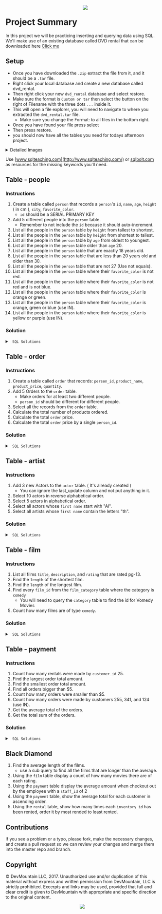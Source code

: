 <img src="https://s3.amazonaws.com/devmountain/readme-logo.png" width="250" align="right">

# Project Summary

In this project we will be practicing inserting and querying data using SQL. We'll make use of an existing database called DVD rental that can be downloaded here <a href="http://www.postgresqltutorial.com/postgresql-sample-database/">Click me</a>

## Setup

- Once you have downloaded the `.zip` extract the file from it, and it should be a `.tar` file.
- Right click your local database and create a new database called dvd_rental.
- Then right click your new `dvd_rental` database and select restore.
- Make sure the format is `Custom or tar` then select the button on the right of Filename with the three dots `...` inside it.
- This will open a file explorer, you will need to navigate to where you extracted the `dvd_rental.tar` file.
    - Make sure you change the Format: to all files in the bottom right.
- Once you have found your file press select
- Then press restore.
- you should now have all the tables you need for todays afternoon project.

<details>
    <summary>Detailed Images</summary>
    <img src="/readme_assets/create-database.jpg">
    <img src="/readme_assets/create-name.jpg">
    <img src="/readme_assets/restore-1.jpg">
    <img src="/readme_assets/restore-2.jpg">
    <img src="/readme_assets/restore-3.jpg">
</details>

Use [www.sqlteaching.com](http://www.sqlteaching.com/) or [sqlbolt.com](http://sqlbolt.com/) as resources for the missing keywords you'll need.

## Table - people

### Instructions

1. Create a table called `person` that records a `person`'s `id`, `name`, `age`, `height` ( in cm ), `city`, `favorite_color`.
    * `id` should be a SERIAL PRIMARY KEY
2. Add 5 different people into the `person` table.
    * Remember to not include the `id` because it should auto-increment.
3. List all the people in the `person` table by `height` from tallest to shortest.
4. List all the people in the `person` table by `height` from shortest to tallest.
5. List all the people in the `person` table by `age` from oldest to youngest.
6. List all the people in the `person` table older than `age` 20.
7. List all the people in the `person` table that are exactly 18 years old.
8. List all the people in the `person` table that are less than 20 years old and older than 30.
9. List all the people in the `person` table that are not 27 (Use not equals).
10. List all the people in the `person` table where their `favorite_color` is not red.
11. List all the people in the `person` table where their `favorite_color` is not red and is not blue.
12. List all the people in the `person` table where their `favorite_color` is orange or green.
13. List all the people in the `person` table where their `favorite_color` is orange, green or blue (use IN).
14. List all the people in the `person` table where their `favorite_color` is yellow or purple (use IN).

### Solution

<details>

<summary> <code> SQL Solutions </code> </summary>

<details>

<summary> <code> #1 </code> </summary>

```sql
CREATE TABLE person ( ID SERIAL PRIMARY KEY, name string, age integer, height integer, city string, FavoriteColor string );
```

</details>

<details>

<summary> <code> #2 </code> </summary>

```sql
INSERT INTO person ( name, age, height, city, FavoriteColor ) VALUES ( "First Last", 21, 182, "city", "Color" );
```

</details>

<details>

<summary> <code> #3 </code> </summary>

```sql
SELECT * FROM person ORDER BY height DESC;
```

</details>

<details>

<summary> <code> #4 </code> </summary>

```sql
SELECT * FROM person ORDER BY height ASC;
```

</details>

<details>

<summary> <code> #5 </code> </summary>

```sql
SELECT * FROM person ORDER BY age DESC;
```

</details>

<details>

<summary> <code> #6 </code> </summary>

```sql
SELECT * FROM person WHERE age > 20;
```

</details>

<details>

<summary> <code> #7 </code> </summary>

```sql
SELECT * FROM person WHERE age = 18;
```

</details>

<details>

<summary> <code> #8 </code> </summary>

```sql
SELECT * FROM person WHERE age < 20 OR age > 30;
```

</details>

<details>

<summary> <code> #9 </code> </summary>

```sql
SELECT * FROM person WHERE age != 27;
```

</details>

<details>

<summary> <code> #10 </code> </summary>

```sql
SELECT * FROM person WHERE FavoriteColor != "red";
```

</details>

<details>

<summary> <code> #11 </code> </summary>

```sql
SELECT * FROM person WHERE FavoriteColor != "red" AND FavoriteColor != "blue";
```

</details>

<details>

<summary> <code> #12 </code> </summary>

```sql
SELECT * FROM person WHERE FavoriteColor = "orange" OR FavoriteColor = "green";
```

</details>

<details>

<summary> <code> #13 </code> </summary>

```sql
SELECT * FROM person WHERE FavoriteColor IN ( "orange", "green", "blue" );
```

</details>

<details>

<summary> <code> #14 </code> </summary>

```sql
SELECT * FROM person WHERE FavoriteColor IN ( "yellow", "purple" )
```

</details>

</details>

## Table - order

### Instructions

1. Create a table called `order` that records: `person_id`, `product_name`, `product_price`, `quantity`.
2. Add 5 Orders to the `order` table.
    * Make orders for at least two different people.
    * `person_id` should be different for different people.
3. Select all the records from the `order` table.
4. Calculate the total number of products ordered.
5. Calculate the total `order` price.
6. Calculate the total `order` price by a single `person_id`.

### Solution

<details>

<summary> <code> SQL Solutions </code> </summary>

<details>

<summary> <code> #1 </code> </summary>

```sql
CREATE TABLE order ( person_id integer, product_price string, product_price float, quantity integer );
```

</details>

<details>

<summary> <code> #2 </code> </summary>

```sql
INSERT INTO order ( person_id, product_price, product_price, quantity ) VALUES ( 0, "Product", 12.50, 2 );
```

</details>

<details>

<summary> <code> #3 </code> </summary>

```sql
SELECT * FROM order;
```

</details>

<details>

<summary> <code> #4 </code> </summary>

```sql
SELECT SUM(quantity) FROM order;
```

</details>

<details>

<summary> <code> #5 </code> </summary>

```sql
SELECT SUM(product_price * quantity) FROM order;
```

</details>

<details>

<summary> <code> #6 </code> </summary>

```sql
/* The value of person_id depends on what IDs you used. Use a valid ID from your table */
SELECT SUM(product_price * quantity) FROM order WHERE person_id = 0;
```

</details>

</details>

## Table - artist

### Instructions

1. Add 3 new Actors to the `actor` table. ( It's already created )
    - You can ignore the last_update column and not put anything in it.
2. Select 10 actors in reverse alphabetical order.
3. Select 5 actors in alphabetical order.
4. Select all actors whose `first name` start with "Al".
5. Select all artists whose `first name` contain the letters "th".

### Solution 

<details>

<summary> <code> SQL Solutions </code> </summary>

<details>

<summary> <code> #1 </code> </summary>

```sql
INSERT INTO actor ( first_name, last_name ) VALUES ( 'Bob', 'Ross' );
```

</details>

<details>

<summary> <code> #2 </code> </summary>

```sql
SELECT * FROM actor ORDER BY first_name Desc LIMIT 10;
```

</details>

<details>

<summary> <code> #3 </code> </summary>

```sql
SELECT * FROM actor ORDER BY first_name ASC LIMIT 5;
```

</details>

<details>

<summary> <code> #4 </code> </summary>

```sql
SELECT * FROM actor WHERE first_name LIKE 'Al%';
```

</details>

<details>

<summary> <code> #5 </code> </summary>

```sql
SELECT * FROM actor WHERE first_name LIKE '%th%';
```

</details>

</details>

## Table - film

### Instructions

1. List all films `title`, `description`, and `rating` that are rated pg-13.
2. Find the `length` of the shortest film.
3. Find the `length` of the longest film.
4. Find every `film_id` from the `film_category` table where the category is `comedy`
   * You will need to query the `category` table to find the id for Vomedy Movies
5. Count how many films are of type `comedy`.

### Solution

<details>

<summary> <code> SQL Solutions </code> </summary>

<details>

<summary> <code> #1 </code> </summary>

```sql
SELECT title, description, rating
FROM film
WHERE rating = 'PG-13'
```

</details>

<details>

<summary> <code> #2 </code> </summary>

```sql
SELECT MAX(length) FROM FILM;
```

</details>

<details>

<summary> <code> #3 </code> </summary>

```sql
SELECT MIN(length) FROM FILM;
```

</details>

<details>

<summary> <code> #4 </code> </summary>

```sql
SELECT * 
FROM film_category
WHERE category_id = 5
```

</details>

<details>

<summary> <code> #5 </code> </summary>

```sql
SELECT Count(*)
FROM film_category
WHERE category_id = 5
```

</details>

</details>

## Table - payment

### Instructions

1. Count how many rentals were made by `customer_id` 25.
2. Find the largest order total amount.
3. Find the smallest order total amount.
4. Find all orders bigger than $5.
5. Count how many orders were smaller than $5.
6. Count how many orders were made by customers 255, 341, and 124 (use IN).
7. Get the average total of the orders.
8. Get the total sum of the orders.

### Solution

<details>

<summary> <code> SQL Solutions </code> </summary>

<details>

<summary> <code> #1 </code> </summary>

```sql
SELECT COUNT(*) FROM payment
WHERE customer_id = 25;
```

</details>

<details>

<summary> <code> #2 </code> </summary>

```sql
SELECT MAX(amount) FROM payment;
```

</details>

<details>

<summary> <code> #3 </code> </summary>

```sql
SELECT MIN(amount) FROM payment;
```

</details>

<details>

<summary> <code> #4 </code> </summary>

```sql
SELECT *
FROM payment
WHERE amount > 5;
```

</details>

<details>

<summary> <code> #5 </code> </summary>

```sql
SELECT COUNT(*)
FROM payment
WHERE amount < 5;
```

</details>

<details>

<summary> <code> #6 </code> </summary>

```sql
SELECT COUNT(*)
FROM payment
WHERE customer_id in (255, 341, 124);
```

</details>

<details>

<summary> <code> #7 </code> </summary>

```sql
SELECT AVG(amount) FROM payment;
```

</details>

<details>

<summary> <code> #8 </code> </summary>

```sql
SELECT SUM(amount) FROM payment;
```

</details>

</details>

## Black Diamond

1. Find the average length of the films.
    - use a sub query to find all the films that are longer than the average.
2. Using the `film` table display a count of how many movies there are of each rating.
3. Using the `payment` table display the average amount when checkout out by the employee with a `staff_id` of 2
4. Using the `payment` table, show the average total for each customer in ascending order.
5. Using the `rental` table, show how many times each `inventory_id` has been rented, order it by most rended to least rented.

## Contributions

If you see a problem or a typo, please fork, make the necessary changes, and create a pull request so we can review your changes and merge them into the master repo and branch.

## Copyright

© DevMountain LLC, 2017. Unauthorized use and/or duplication of this material without express and written permission from DevMountain, LLC is strictly prohibited. Excerpts and links may be used, provided that full and clear credit is given to DevMountain with appropriate and specific direction to the original content.

<p align="center">
<img src="https://s3.amazonaws.com/devmountain/readme-logo.png" width="250">
</p>